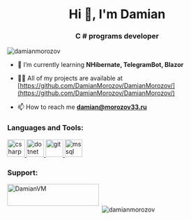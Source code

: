 <h1 align="center">Hi 👋, I'm Damian</h1>
<h3 align="center">C # programs developer</h3>

<p align="left"> <img src="https://komarev.com/ghpvc/?username=damianmorozov&label=Profile%20views&color=0e75b6&style=flat" alt="damianmorozov" /> </p>

- 🌱 I’m currently learning **NHibernate, TelegramBot, Blazor**

- 👨‍💻 All of my projects are available at [https://github.com/DamianMorozov/DamianMorozov/](https://github.com/DamianMorozov/DamianMorozov/)

- 📫 How to reach me **damian@morozov33.ru**


<h3 align="left">Languages and Tools:</h3>
<p align="left"> <a href="https://www.w3schools.com/cs/" target="_blank"> <img src="https://devicons.github.io/devicon/devicon.git/icons/csharp/csharp-original.svg" alt="csharp" width="40" height="40"/> </a> <a href="https://dotnet.microsoft.com/" target="_blank"> <img src="https://devicons.github.io/devicon/devicon.git/icons/dot-net/dot-net-original-wordmark.svg" alt="dotnet" width="40" height="40"/> </a> <a href="https://git-scm.com/" target="_blank"> <img src="https://www.vectorlogo.zone/logos/git-scm/git-scm-icon.svg" alt="git" width="40" height="40"/> </a> <a href="https://www.microsoft.com/en-us/sql-server" target="_blank"> <img src="https://cdn.worldvectorlogo.com/logos/microsoft-sql-server.svg" alt="mssql" width="40" height="40"/> </a> </p>

<h3 align="left">Support:</h3>
<p><a href="https://www.buymeacoffee.com/DamianVM"> <img align="left" src="https://cdn.buymeacoffee.com/buttons/v2/default-yellow.png" height="50" width="210" alt="DamianVM" /></a></p><br><br>

<p>&nbsp;<img align="center" src="https://github-readme-stats.vercel.app/api?username=damianmorozov&show_icons=true&locale=en" alt="damianmorozov" /></p>
